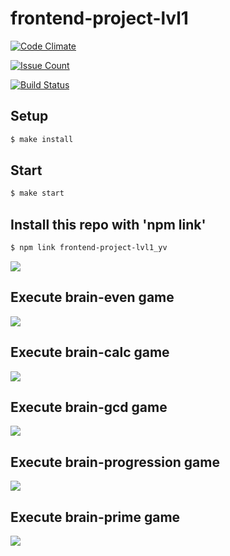 # frontend-project-lvl1

[![Code Climate](https://codeclimate.com/github/hexlet-boilerplates/javascript-package/badges/gpa.svg)](https://codeclimate.com/github/yavictor/frontend-project-lvl1)

[![Issue Count](https://codeclimate.com/github/hexlet-boilerplates/javascript-package/badges/issue_count.svg)](https://codeclimate.com/github/yavictor/frontend-project-lvl1)

[![Build Status](https://travis-ci.org/yavictor/frontend-project-lvl1.svg?branch=master)](https://travis-ci.org/yavictor/frontend-project-lvl1)

## Setup

```sh
$ make install
```

## Start

```sh
$ make start
```

## Install this repo with 'npm link'

```sh
$ npm link frontend-project-lvl1_yv
```
<a href="https://asciinema.org/a/nAaOetD5LoIs3g4RCQBZGTe3A" target="_blank"><img src="https://asciinema.org/a/nAaOetD5LoIs3g4RCQBZGTe3A.svg" /></a>

## Execute brain-even game

<a href="https://asciinema.org/a/Ern3rEjDmidYrskxmtvJrfh2z" target="_blank"><img src="https://asciinema.org/a/Ern3rEjDmidYrskxmtvJrfh2z.svg" /></a>

## Execute brain-calc game

<a href="https://asciinema.org/a/DD9Zivjd2ImoZ8ehLxvEFnrJn" target="_blank"><img src="https://asciinema.org/a/DD9Zivjd2ImoZ8ehLxvEFnrJn.svg" /></a>

## Execute brain-gcd game

<a href="https://asciinema.org/a/DnVP7rQtPG1BTaD3jntqNSfd8" target="_blank"><img src="https://asciinema.org/a/DnVP7rQtPG1BTaD3jntqNSfd8.svg" /></a>

## Execute brain-progression game

<a href="https://asciinema.org/a/laHRQB379yU1YOaemU1QjBHXU" target="_blank"><img src="https://asciinema.org/a/laHRQB379yU1YOaemU1QjBHXU.svg" /></a>

## Execute brain-prime game

<a href="https://asciinema.org/a/hfSvijPSngW7CDzfhNQfZuoEv" target="_blank"><img src="https://asciinema.org/a/hfSvijPSngW7CDzfhNQfZuoEv.svg" /></a>

